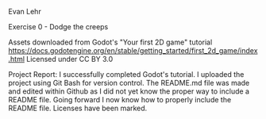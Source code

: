 Evan Lehr

Exercise 0 - Dodge the creeps


Assets downloaded from Godot's "Your first 2D game" tutorial https://docs.godotengine.org/en/stable/getting_started/first_2d_game/index.html
Licensed under CC BY 3.0


Project Report:
I successfully completed Godot's tutorial.
I uploaded the project using Git Bash for version control.
The README.md file was made and edited within Github as I did not yet know the proper way to include a README file. Going forward I now know how to properly include the README file.
Licenses have been marked.
